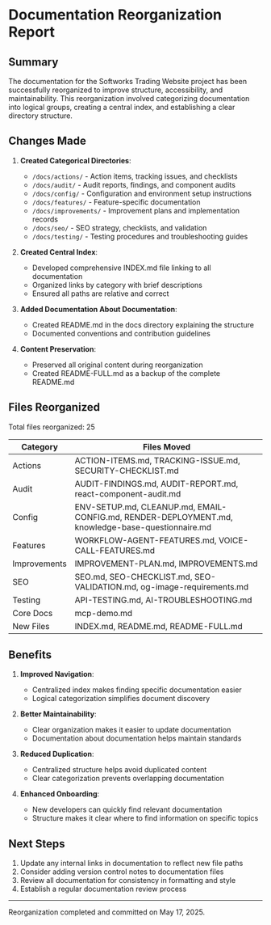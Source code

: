 # Documentation Reorganization Report

## Summary

The documentation for the Softworks Trading Website project has been successfully reorganized to improve structure, accessibility, and maintainability. This reorganization involved categorizing documentation into logical groups, creating a central index, and establishing a clear directory structure.

## Changes Made

1. **Created Categorical Directories**:
   - `/docs/actions/` - Action items, tracking issues, and checklists
   - `/docs/audit/` - Audit reports, findings, and component audits
   - `/docs/config/` - Configuration and environment setup instructions
   - `/docs/features/` - Feature-specific documentation
   - `/docs/improvements/` - Improvement plans and implementation records
   - `/docs/seo/` - SEO strategy, checklists, and validation
   - `/docs/testing/` - Testing procedures and troubleshooting guides

2. **Created Central Index**:
   - Developed comprehensive INDEX.md file linking to all documentation
   - Organized links by category with brief descriptions
   - Ensured all paths are relative and correct

3. **Added Documentation About Documentation**:
   - Created README.md in the docs directory explaining the structure
   - Documented conventions and contribution guidelines

4. **Content Preservation**:
   - Preserved all original content during reorganization
   - Created README-FULL.md as a backup of the complete README.md

## Files Reorganized

Total files reorganized: 25

| Category     | Files Moved                                             |
|--------------|----------------------------------------------------------|
| Actions      | ACTION-ITEMS.md, TRACKING-ISSUE.md, SECURITY-CHECKLIST.md |
| Audit        | AUDIT-FINDINGS.md, AUDIT-REPORT.md, react-component-audit.md |
| Config       | ENV-SETUP.md, CLEANUP.md, EMAIL-CONFIG.md, RENDER-DEPLOYMENT.md, knowledge-base-questionnaire.md |
| Features     | WORKFLOW-AGENT-FEATURES.md, VOICE-CALL-FEATURES.md |
| Improvements | IMPROVEMENT-PLAN.md, IMPROVEMENTS.md |
| SEO          | SEO.md, SEO-CHECKLIST.md, SEO-VALIDATION.md, og-image-requirements.md |
| Testing      | API-TESTING.md, AI-TROUBLESHOOTING.md |
| Core Docs    | mcp-demo.md |
| New Files    | INDEX.md, README.md, README-FULL.md |

## Benefits

1. **Improved Navigation**:
   - Centralized index makes finding specific documentation easier
   - Logical categorization simplifies document discovery

2. **Better Maintainability**:
   - Clear organization makes it easier to update documentation
   - Documentation about documentation helps maintain standards

3. **Reduced Duplication**:
   - Centralized structure helps avoid duplicated content
   - Clear categorization prevents overlapping documentation

4. **Enhanced Onboarding**:
   - New developers can quickly find relevant documentation
   - Structure makes it clear where to find information on specific topics

## Next Steps

1. Update any internal links in documentation to reflect new file paths
2. Consider adding version control notes to documentation files
3. Review all documentation for consistency in formatting and style
4. Establish a regular documentation review process

---

Reorganization completed and committed on May 17, 2025.